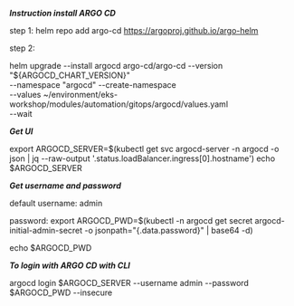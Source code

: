 ***Instruction install ARGO CD***


step 1: 
helm repo add argo-cd https://argoproj.github.io/argo-helm

step 2:

helm upgrade --install argocd argo-cd/argo-cd --version "${ARGOCD_CHART_VERSION}" \
  --namespace "argocd" --create-namespace \
  --values ~/environment/eks-workshop/modules/automation/gitops/argocd/values.yaml \
  --wait

***Get UI***

export ARGOCD_SERVER=$(kubectl get svc argocd-server -n argocd -o json | jq --raw-output '.status.loadBalancer.ingress[0].hostname')
echo $ARGOCD_SERVER

***Get username and password***

default username: admin

password:
export ARGOCD_PWD=$(kubectl -n argocd get secret argocd-initial-admin-secret -o jsonpath="{.data.password}" | base64 -d)

echo $ARGOCD_PWD

***To login with ARGO CD with CLI***

argocd login $ARGOCD_SERVER --username admin --password $ARGOCD_PWD --insecure